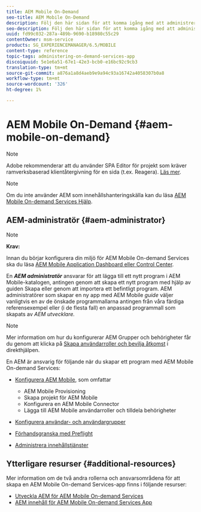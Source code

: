 ```yaml
---
title: AEM Mobile On-Demand
seo-title: AEM Mobile On-Demand
description: Följ den här sidan för att komma igång med att administrera AEM mobilapp för behovsstyrda tjänster. Den ger en översikt över rollerna och ansvarsområdena för en AEM administratör för On Demand-tjänster.
seo-description: Följ den här sidan för att komma igång med att administrera AEM mobilapp för behovsstyrda tjänster. Den ger en översikt över rollerna och ansvarsområdena för en AEM administratör för On Demand-tjänster.
uuid: fd99c032-287a-489b-9690-b18980c55c29
contentOwner: msm-service
products: SG_EXPERIENCEMANAGER/6.5/MOBILE
content-type: reference
topic-tags: administering-on-demand-services-app
discoiquuid: 5e1e6a51-67e1-42e3-bcb0-e16bc92c9cb3
translation-type: tm+mt
source-git-commit: a876a1a8d4aeb9e9a94c93a16742a4058307b0a8
workflow-type: tm+mt
source-wordcount: '326'
ht-degree: 1%

---
```



# AEM Mobile On-Demand {#aem-mobile-on-demand}

>[!NOTE]
>
>Adobe rekommenderar att du använder SPA Editor för projekt som kräver ramverksbaserad klientåtergivning för en sida (t.ex. Reagera). [Läs mer](/help/sites-developing/spa-overview.md).

>[!NOTE]
>
>Om du inte använder AEM som innehållshanteringskälla kan du läsa [AEM Mobile On-demand Services Hjälp](https://helpx.adobe.com/digital-publishing-solution/topics.html).

## AEM-administratör {#aem-administrator}

>[!NOTE]
>
>**Krav:**
>
>Innan du börjar konfigurera din miljö för AEM Mobile On-demand Services ska du läsa [AEM Mobile Application Dashboard eller Control Center](/help/mobile/mobile-apps-ondemand-application-dashboard.md).

En ***AEM administratör*** ansvarar för att lägga till ett nytt program i AEM Mobile-katalogen, antingen genom att skapa ett nytt program med hjälp av guiden Skapa eller genom att importera ett befintligt program. AEM administratörer som skapar en ny app med AEM Mobile *guide* väljer vanligtvis en av de önskade programmallarna antingen från våra färdiga referensexempel eller (i de flesta fall) en anpassad programmall som skapats av *AEM utvecklare.*

>[!NOTE]
>
>Mer information om hur du konfigurerar AEM Grupper och behörigheter får du genom att klicka på [Skapa användarroller och bevilja åtkomst](https://helpx.adobe.com/digital-publishing-solution/help/account-admin-dps.html) i direkthjälpen.

En AEM är ansvarig för följande när du skapar ett program med AEM Mobile On-demand Services:

* [Konfigurera AEM Mobile](/help/mobile/aem-mobile-setup.md), som omfattar

   * AEM Mobile Provisioning
   * Skapa projekt för AEM Mobile
   * Konfigurera en AEM Mobile Connector
   * Lägga till AEM Mobile användarroller och tilldela behörigheter

* [Konfigurera användar- och användargrupper](/help/mobile/aem-mobile-configure-users.md)
* [Förhandsgranska med Preflight](/help/mobile/aem-mobile-manage-ondemand-services.md)
* [Administrera innehållstjänster](/help/mobile/developing-content-services.md)

## Ytterligare resurser {#additional-resources}

Mer information om de två andra rollerna och ansvarsområdena för att skapa en AEM Mobile On-demand Services-app finns i följande resurser:

* [Utveckla AEM för AEM Mobile On-demand Services](/help/mobile/aem-mobile-on-demand.md)
* [AEM innehåll för AEM Mobile On-demand Services App](/help/mobile/mobile-apps-ondemand.md)
